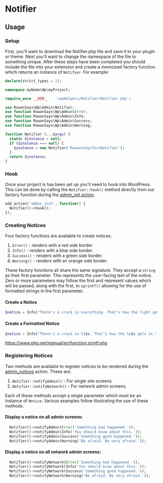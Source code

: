 # Notifier

## Usage

### Setup

First, you'll want to download the Notifier.php file and save it to your plugin
or theme. Next you'll want to change the namespace of the file to something
unique. After these steps have been completed you should include the file into
your extension and create a memoized factory function which returns an
instance of `Notifier`. For example:

```PHP
declare(strict_types = 1);

namespace myName\Wp\myProject;

require_once __DIR__ . '/wpHelpers/Notifier/Notifier.php';

use RowanSays\Wp\Admin\Notifier;
use function RowanSays\Wp\Admin\Error;
use function RowanSays\Wp\Admin\Info;
use function RowanSays\Wp\Admin\Success;
use function RowanSays\Wp\Admin\Warning;

function Notifier (...$args) {
  static $instance = null;
  if ($instance === null) {
    $instance = new Notifier('RowansSaysTestNotifier');
  }
  return $instance;
}
```

### Hook

Once your project is has been set up you'll need to hook into WordPress. This
can be done by calling the `Notifier::hook()` method directly from our factory
function during the [admin_init action](https://developer.wordpress.org/reference/hooks/admin_init/).

```PHP
add_action('admin_init', function() {
  Notifier()->hook();
});
```

### Creating Notices

Four factory functions are available to create notices.

  1. `Error()` - renders with a red side border.
  1. `Info()` - renders with a blue side border.
  1. `Success()` - renders with a green side border.
  1. `Warning()` - renders with an orange side border.

These factory functions all share the same signature. They accept a `string` as
their first parameter. This represents the user-facing text of the notice.
Zero or more parameters may follow the first and represent values which will be
passed, along with the first, to `sprintf()` allowing for the use of formatted
strings in the first parameter.

#### Create a Notice

```PHP
$notice = Info("There's a crack in everything. That's how the light gets in.");
```

#### Create a Formatted Notice

```PHP
$notice = Info("There's a crack in %1$s. That's how the %2$s gets in.", 'everything', 'light');
```

https://www.php.net/manual/en/function.printf.php

### Registering Notices

Two methods are available to register notices to be rendered during the
[admin_notices](https://developer.wordpress.org/reference/hooks/admin_notices/)
action. These are:

  1. `Notifier::notifyAdmin()` - For single site screens.
  2. `Notifier::notifyNetwork()` - For network admin screens.

Each of these methods accept a single parameter which must be an instance of
`Notice`. Various examples follow illustrating the use of these methods.

#### Display a notice on all admin screens:

```PHP
  Notifier()->notifyAdmin(Error('Something bad happened.'));
  Notifier()->notifyAdmin(Info('You should know about this.'));
  Notifier()->notifyAdmin(Success('Something good happened.'));
  Notifier()->notifyAdmin(Warning('Be afraid. Be very afraid.'));
```

#### Display a notice on all network admin screens:

```PHP
  Notifier()->notifyNetwork(Error('Something bad happened.'));
  Notifier()->notifyNetwork(Info('You should know about this.'));
  Notifier()->notifyNetwork(Success('Something good happened.'));
  Notifier()->notifyNetwork(Warning('Be afraid. Be very afraid.'));
```

